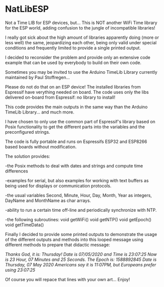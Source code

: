 # NatLibESP
Not a Time LIB for ESP devices, but...
This is NOT another WiFi Time library for the ESP world, adding confusion to the jungle of incompatible libraries!

I really got sick about the high amount of libraries apparently doing (more or less well) the same, jeopardizing each other, being only valid under special conditions and frequently limited to provide a single printed output.

I decided to reconsider the problem and provide only an extensive code example that can be used by everybody to build on their own code. 

Sometimes you may be invited to use the Arduino TimeLib Library currently maintained by Paul Stoffregen... 

Please do not do that on an ESP device! The installed libraries from Espressif have verything needed on board.
The code uses only the libs delivered on-board from Espressif: no library to install!

This code provides the main outputs in the same way than the Arduino TimeLib Library... and much more. 

I have chosen to only use the common part of Espressif's library based on Posix functionality to get the different parts into the variables and the preconfigured strings.

The code is fully portable and runs on Espressifs ESP32 and ESP8266 based boards without modification. 

The solution provides:

-the Posix methods to deal with dates and strings and compute time differences

-examples for serial, but also examples for working with text buffers as being used for displays or communication protocols.

-the usual variables Second, Minute, Hour, Day, Month, Year as integers, DayName and MonthName as char arrays.

-ability to run a certain time off-line and periodically synchronize with NTP.

-the following subroutines: void getWiFi() void getNTP() void getEpoch() void getTimeData()

Finally I decided to provide some printed outputs to demonstrate the usage of the different outputs and methods into this looped message using different methods to prepare that didactic message:

<i>Thanks God, it is: Thursday! Date is 07/05/2020 and Time is 23:07:25 Now is 23 Hour, 07 Minutes and 25 Seconds. The Epoch is: 1588892845 Date is Thursday, 07 May 2020 Americans say it is 11:07PM, but Europeans prefer using 23:07:25</i>

Of course you will repace that lines with your own art... Enjoy!

